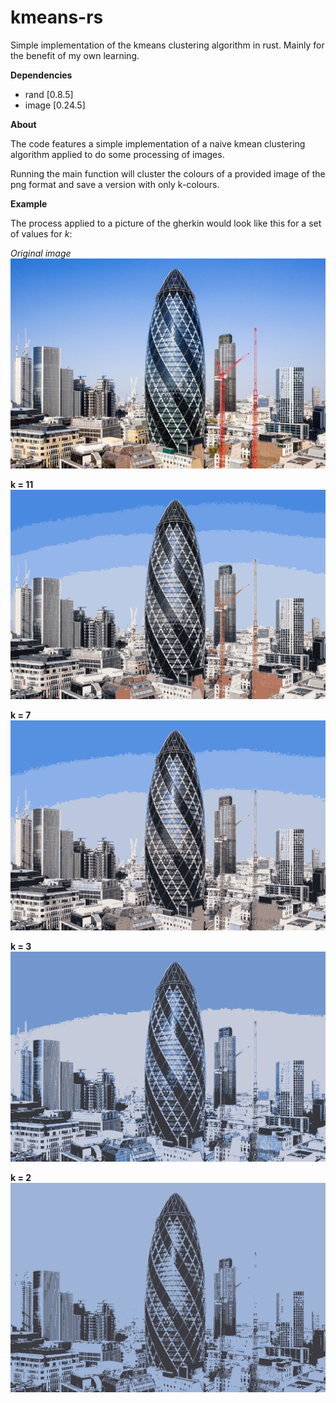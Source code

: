 # kmeans-rs
Simple implementation of the kmeans clustering algorithm in rust. 
Mainly for the benefit of my own learning.

**Dependencies**

- rand [0.8.5]
- image [0.24.5]

**About**

The code features a simple implementation of a naive kmean clustering algorithm applied to do some processing of images. 

Running the main function will cluster the colours of a provided image of the png format and save a version with only k-colours.

**Example**

The process applied to a picture of the gherkin would look like this for a set of values for *k*:

*Original image*
![Original image](/resources/gherkin.png)

**k = 11**
![Image with 11 colours](/resources/clustered_k11.png)

**k = 7**
![Image with 7 colours](/resources/clustered_k7.png)

**k = 3**
![Image with 3 colours](/resources/clustered_k3.png)

**k = 2**
![Image with 2 colours](/resources/clustered_k2.png)
